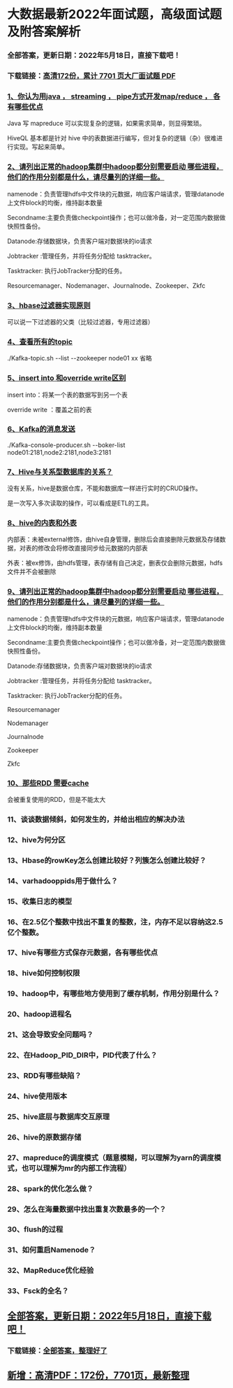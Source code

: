 # 大数据最新2022年面试题，高级面试题及附答案解析


### 全部答案，更新日期：2022年5月18日，直接下载吧！

### 下载链接：[高清172份，累计 7701 页大厂面试题  PDF](https://gitee.com/souyunku/DevBooks/blob/master/docs/index.md)



### [1、你认为用java ， streaming ， pipe方式开发map/reduce ， 各有哪些优点](https://gitee.com/souyunku/DevBooks/blob/master/docs/大数据/大数据最新2021年面试题，高级面试题及附答案解析.md#1你认为用java--streaming--pipe方式开发map/reduce--各有哪些优点)  


Java 写 mapreduce 可以实现复杂的逻辑，如果需求简单，则显得繁琐。

HiveQL 基本都是针对 hive 中的表数据进行编写，但对复杂的逻辑（杂）很难进行实现。写起来简单。


### [2、请列出正常的hadoop集群中hadoop都分别需要启动 哪些进程，他们的作用分别都是什么，请尽量列的详细一些。](https://gitee.com/souyunku/DevBooks/blob/master/docs/大数据/大数据最新2021年面试题，高级面试题及附答案解析.md#2请列出正常的hadoop集群中hadoop都分别需要启动-哪些进程他们的作用分别都是什么请尽量列的详细一些。)  


namenode：负责管理hdfs中文件块的元数据，响应客户端请求，管理datanode上文件block的均衡，维持副本数量

Secondname:主要负责做checkpoint操作；也可以做冷备，对一定范围内数据做快照性备份。

Datanode:存储数据块，负责客户端对数据块的io请求

Jobtracker :管理任务，并将任务分配给 tasktracker。

Tasktracker: 执行JobTracker分配的任务。

Resourcemanager、Nodemanager、Journalnode、Zookeeper、Zkfc


### [3、hbase过滤器实现原则](https://gitee.com/souyunku/DevBooks/blob/master/docs/大数据/大数据最新2021年面试题，高级面试题及附答案解析.md#3hbase过滤器实现原则)  


可以说一下过滤器的父类（比较过滤器，专用过滤器）


### [4、查看所有的topic](https://gitee.com/souyunku/DevBooks/blob/master/docs/大数据/大数据最新2021年面试题，高级面试题及附答案解析.md#4查看所有的topic)  


./Kafka-topic.sh --list --zookeeper node01 xx 省略


### [5、insert into 和override write区别](https://gitee.com/souyunku/DevBooks/blob/master/docs/大数据/大数据最新2021年面试题，高级面试题及附答案解析.md#5insert-into-和override-write区别)  


insert into：将某一个表的数据写到另一个表

override write ：覆盖之前的表


### [6、Kafka的消息发送](https://gitee.com/souyunku/DevBooks/blob/master/docs/大数据/大数据最新2021年面试题，高级面试题及附答案解析.md#6kafka的消息发送)  


./Kafka-console-producer.sh --boker-list node01:2181,node2:2181,node3:2181


### [7、Hive与关系型数据库的关系？](https://gitee.com/souyunku/DevBooks/blob/master/docs/大数据/大数据最新2021年面试题，高级面试题及附答案解析.md#7hive与关系型数据库的关系)  


没有关系，hive是数据仓库，不能和数据库一样进行实时的CRUD操作。

是一次写入多次读取的操作，可以看成是ETL的工具。


### [8、hive的内表和外表](https://gitee.com/souyunku/DevBooks/blob/master/docs/大数据/大数据最新2021年面试题，高级面试题及附答案解析.md#8hive的内表和外表)  


内部表：未被external修饰，由hive自身管理，删除后会直接删除元数据及存储数据，对表的修改会将修改直接同步给元数据的内部表

外表：被ex修饰，由hdfs管理，表存储有自己决定，删表仅会删除元数据，hdfs文件并不会被删除


### [9、请列出正常的hadoop集群中hadoop都分别需要启动 哪些进程，他们的作用分别都是什么，请尽量列的详细一些。](https://gitee.com/souyunku/DevBooks/blob/master/docs/大数据/大数据最新2021年面试题，高级面试题及附答案解析.md#9请列出正常的hadoop集群中hadoop都分别需要启动-哪些进程他们的作用分别都是什么请尽量列的详细一些。)  


namenode：负责管理hdfs中文件块的元数据，响应客户端请求，管理datanode上文件block的均衡，维持副本数量

Secondname:主要负责做checkpoint操作；也可以做冷备，对一定范围内数据做快照性备份。

Datanode:存储数据块，负责客户端对数据块的io请求

Jobtracker :管理任务，并将任务分配给 tasktracker。

Tasktracker: 执行JobTracker分配的任务。

Resourcemanager

Nodemanager

Journalnode

Zookeeper

Zkfc


### [10、那些RDD 需要cache](https://gitee.com/souyunku/DevBooks/blob/master/docs/大数据/大数据最新2021年面试题，高级面试题及附答案解析.md#10那些rdd-需要cache)  


会被重复使用的RDD，但是不能太大


### 11、谈谈数据倾斜，如何发生的，并给出相应的解决办法
### 12、hive为何分区
### 13、Hbase的rowKey怎么创建比较好？列簇怎么创建比较好？
### 14、varhadooppids用于做什么？
### 15、收集日志的模型
### 16、在2.5亿个整数中找出不重复的整数，注，内存不足以容纳这2.5亿个整数。
### 17、hive有哪些方式保存元数据，各有哪些优点
### 18、hive如何控制权限
### 19、hadoop中，有哪些地方使用到了缓存机制，作用分别是什么？
### 20、hadoop进程名
### 21、这会导致安全问题吗？
### 22、在Hadoop_PID_DIR中，PID代表了什么？
### 23、RDD有哪些缺陷？
### 24、hive使用版本
### 25、hive底层与数据库交互原理
### 26、hive的原数据存储
### 27、mapreduce的调度模式（题意模糊，可以理解为yarn的调度模式，也可以理解为mr的内部工作流程）
### 28、spark的优化怎么做？
### 29、怎么在海量数据中找出重复次数最多的一个？
### 30、flush的过程
### 31、如何重启Namenode？
### 32、MapReduce优化经验
### 33、Fsck的全名？





## [全部答案，更新日期：2022年5月18日，直接下载吧！](https://gitee.com/souyunku/DevBooks/blob/master/docs/daan.md)

### 下载链接：[全部答案，整理好了](https://gitee.com/souyunku/DevBooks/blob/master/docs/daan.md)




## [新增：高清PDF：172份，7701页，最新整理](https://gitee.com/souyunku/DevBooks/blob/master/docs/daan.md)





